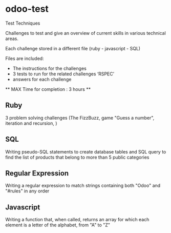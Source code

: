 # odoo-test
Test Techniques

Challenges to test and give an overview of current skills in various technical areas.

Each challenge stored in a different file (ruby - javascript - SQL)

Files are included:
- The instructions for the challenges
- 3 tests to run for the related challenges ‘RSPEC’ 
- answers for each challenge

** MAX Time for completion : 3 hours **

## Ruby 
3 problem solving challenges (The FizzBuzz, game "Guess a number", iteration and recursion, )
## SQL 
Writing pseudo-SQL statements to create database tables and SQL query to find the list of products that belong to more than 5 public categories

## Regular Expression
Writing a regular expression to match strings containing both "Odoo" and "#rules" in any order

## Javascript
Writing a function that, when called, returns an array for which each element is a letter of the alphabet, from "A" to "Z"

